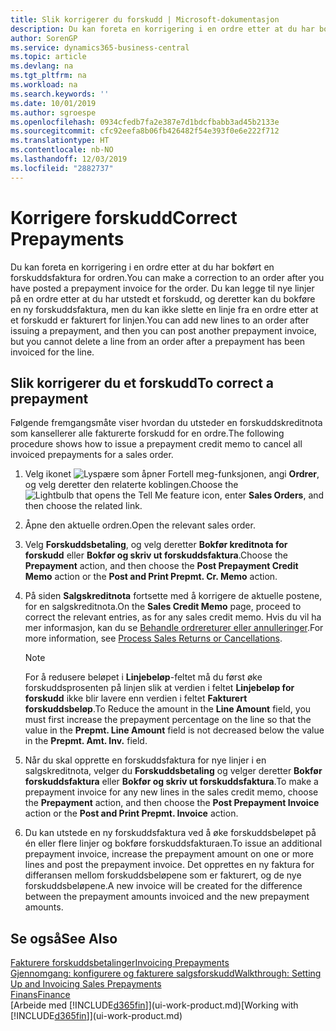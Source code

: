 ```yaml
---
title: Slik korrigerer du forskudd | Microsoft-dokumentasjon
description: Du kan foreta en korrigering i en ordre etter at du har bokført en forskuddsfaktura for ordren. Du kan legge til nye linjer på en ordre etter at du har utstedt et forskudd, og deretter kan du bokføre en ny forskuddsfaktura, men du kan ikke slette en linje fra en ordre etter at et forskudd er fakturert for linjen.
author: SorenGP
ms.service: dynamics365-business-central
ms.topic: article
ms.devlang: na
ms.tgt_pltfrm: na
ms.workload: na
ms.search.keywords: ''
ms.date: 10/01/2019
ms.author: sgroespe
ms.openlocfilehash: 0934cfedb7fa2e387e7d1bdcfbabb3ad45b2133e
ms.sourcegitcommit: cfc92eefa8b06fb426482f54e393f0e6e222f712
ms.translationtype: HT
ms.contentlocale: nb-NO
ms.lasthandoff: 12/03/2019
ms.locfileid: "2882737"
---
```

# <a name="correct-prepayments"></a><span data-ttu-id="983ff-104">Korrigere forskudd</span><span class="sxs-lookup"><span data-stu-id="983ff-104">Correct Prepayments</span></span>
<span data-ttu-id="983ff-105">Du kan foreta en korrigering i en ordre etter at du har bokført en forskuddsfaktura for ordren.</span><span class="sxs-lookup"><span data-stu-id="983ff-105">You can make a correction to an order after you have posted a prepayment invoice for the order.</span></span> <span data-ttu-id="983ff-106">Du kan legge til nye linjer på en ordre etter at du har utstedt et forskudd, og deretter kan du bokføre en ny forskuddsfaktura, men du kan ikke slette en linje fra en ordre etter at et forskudd er fakturert for linjen.</span><span class="sxs-lookup"><span data-stu-id="983ff-106">You can add new lines to an order after issuing a prepayment, and then you can post another prepayment invoice, but you cannot delete a line from an order after a prepayment has been invoiced for the line.</span></span>  

## <a name="to-correct-a-prepayment"></a><span data-ttu-id="983ff-107">Slik korrigerer du et forskudd</span><span class="sxs-lookup"><span data-stu-id="983ff-107">To correct a prepayment</span></span>
<span data-ttu-id="983ff-108">Følgende fremgangsmåte viser hvordan du utsteder en forskuddskreditnota som kansellerer alle fakturerte forskudd for en ordre.</span><span class="sxs-lookup"><span data-stu-id="983ff-108">The following procedure shows how to issue a prepayment credit memo to cancel all invoiced prepayments for a sales order.</span></span>  
1. <span data-ttu-id="983ff-109">Velg ikonet ![Lyspære som åpner Fortell meg-funksjonen](media/ui-search/search_small.png "Fortell hva du vil gjøre"), angi **Ordrer**, og velg deretter den relaterte koblingen.</span><span class="sxs-lookup"><span data-stu-id="983ff-109">Choose the ![Lightbulb that opens the Tell Me feature](media/ui-search/search_small.png "Tell me what you want to do") icon, enter **Sales Orders**, and then choose the related link.</span></span>  
2. <span data-ttu-id="983ff-110">Åpne den aktuelle ordren.</span><span class="sxs-lookup"><span data-stu-id="983ff-110">Open the relevant sales order.</span></span>
3. <span data-ttu-id="983ff-111">Velg **Forskuddsbetaling**, og velg deretter **Bokfør kreditnota for forskudd** eller **Bokfør og skriv ut forskuddsfaktura**.</span><span class="sxs-lookup"><span data-stu-id="983ff-111">Choose the **Prepayment** action, and then choose the **Post Prepayment Credit Memo** action or the **Post and Print Prepmt. Cr. Memo** action.</span></span>  
4. <span data-ttu-id="983ff-112">På siden **Salgskreditnota** fortsette med å korrigere de aktuelle postene, for en salgskreditnota.</span><span class="sxs-lookup"><span data-stu-id="983ff-112">On the **Sales Credit Memo** page, proceed to correct the relevant entries, as for any sales credit memo.</span></span> <span data-ttu-id="983ff-113">Hvis du vil ha mer informasjon, kan du se [Behandle ordrereturer eller annulleringer](sales-how-process-sales-returns-cancellations.md).</span><span class="sxs-lookup"><span data-stu-id="983ff-113">For more information, see [Process Sales Returns or Cancellations](sales-how-process-sales-returns-cancellations.md).</span></span>     

    > [!NOTE]  
    > <span data-ttu-id="983ff-114">For å redusere beløpet i **Linjebeløp**-feltet må du først øke forskuddsprosenten på linjen slik at verdien i feltet **Linjebeløp for forskudd** ikke blir lavere enn verdien i feltet **Fakturert forskuddsbeløp**.</span><span class="sxs-lookup"><span data-stu-id="983ff-114">To Reduce the amount in the **Line Amount** field, you must first increase the prepayment percentage on the line so that the value in the **Prepmt. Line Amount** field is not decreased below the value in the **Prepmt. Amt. Inv.** field.</span></span>

5. <span data-ttu-id="983ff-115">Når du skal opprette en forskuddsfaktura for nye linjer i en salgskreditnota, velger du **Forskuddsbetaling** og velger deretter **Bokfør forskuddsfaktura** eller **Bokfør og skriv ut forskuddsfaktura**.</span><span class="sxs-lookup"><span data-stu-id="983ff-115">To make a prepayment invoice for any new lines in the sales credit memo, choose the **Prepayment** action, and then choose the **Post Prepayment Invoice** action or the **Post and Print Prepmt. Invoice** action.</span></span>  
6. <span data-ttu-id="983ff-116">Du kan utstede en ny forskuddsfaktura ved å øke forskuddsbeløpet på én eller flere linjer og bokføre forskuddsfakturaen.</span><span class="sxs-lookup"><span data-stu-id="983ff-116">To issue an additional prepayment invoice, increase the prepayment amount on one or more lines and post the prepayment invoice.</span></span> <span data-ttu-id="983ff-117">Det opprettes en ny faktura for differansen mellom forskuddsbeløpene som er fakturert, og de nye forskuddsbeløpene.</span><span class="sxs-lookup"><span data-stu-id="983ff-117">A new invoice will be created for the difference between the prepayment amounts invoiced and the new prepayment amounts.</span></span>  

## <a name="see-also"></a><span data-ttu-id="983ff-118">Se også</span><span class="sxs-lookup"><span data-stu-id="983ff-118">See Also</span></span>  
[<span data-ttu-id="983ff-119">Fakturere forskuddsbetalinger</span><span class="sxs-lookup"><span data-stu-id="983ff-119">Invoicing Prepayments</span></span>](finance-invoice-prepayments.md)  
[<span data-ttu-id="983ff-120">Gjennomgang: konfigurere og fakturere salgsforskudd</span><span class="sxs-lookup"><span data-stu-id="983ff-120">Walkthrough: Setting Up and Invoicing Sales Prepayments</span></span>](walkthrough-setting-up-and-invoicing-sales-prepayments.md)  
[<span data-ttu-id="983ff-121">Finans</span><span class="sxs-lookup"><span data-stu-id="983ff-121">Finance</span></span>](finance.md)  
<span data-ttu-id="983ff-122">[Arbeide med [!INCLUDE[d365fin](includes/d365fin_md.md)]](ui-work-product.md)</span><span class="sxs-lookup"><span data-stu-id="983ff-122">[Working with [!INCLUDE[d365fin](includes/d365fin_md.md)]](ui-work-product.md)</span></span>

